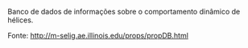 Banco de dados de informações sobre o comportamento dinâmico de hélices.

Fonte: http://m-selig.ae.illinois.edu/props/propDB.html
